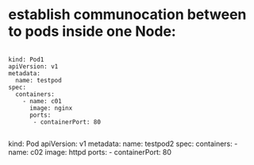 # establish communocation between to pods inside one Node:
```

kind: Pod1
apiVersion: v1
metadata:
  name: testpod
spec:
  containers:
    - name: c01
      image: nginx
      ports: 
       - containerPort: 80


```

kind: Pod
apiVersion: v1
metadata:
  name: testpod2
spec:
  containers:
    - name: c02
      image: httpd
      ports: 
       - containerPort: 80
